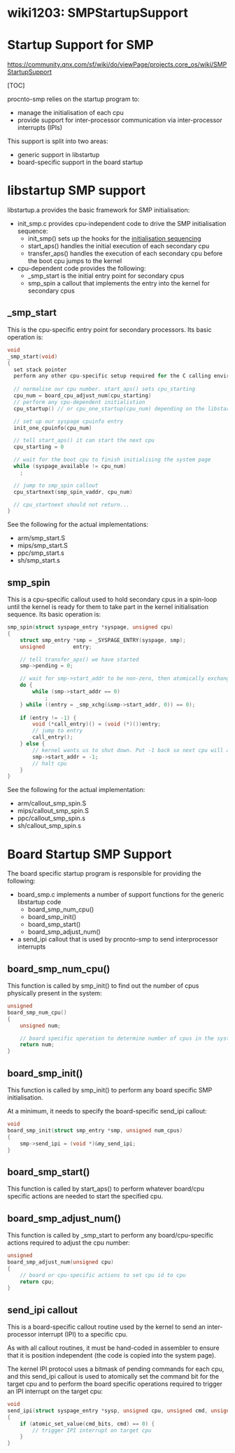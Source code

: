 wiki1203: SMPStartupSupport
===

Startup Support for SMP
===

https://community.qnx.com/sf/wiki/do/viewPage/projects.core_os/wiki/SMPStartupSupport

[TOC]

procnto-smp relies on the startup program to:

- manage the initialisation of each cpu
- provide support for inter-processor communication via inter-processor interrupts (IPIs)

This support is split into two areas:

- generic support in libstartup
- board-specific support in the board startup

# libstartup SMP support

libstartup.a provides the basic framework for SMP initialisation:

- init_smp.c provides cpu-independent code to drive the SMP initialisation sequence:
  - init_smp() sets up the hooks for the [initialisation sequencing](http://community.qnx.com/sf/wiki/do/viewPage/projects.core_os/wiki/SMPInitialisation)
  - start_aps() handles the initial execution of each secondary cpu
  - transfer_aps() handles the execution of each secondary cpu before the boot cpu jumps to the kernel
- cpu-dependent code provides the following:
  - _smp_start is the initial entry point for secondary cpus
  - smp_spin a callout that implements the entry into the kernel for secondary cpus

## _smp_start

This is the cpu-specific entry point for secondary processors. Its basic operation is:

```c
void
_smp_start(void)
{
  set stack pointer
  perform any other cpu-specific setup required for the C calling environment
  
  // normalise our cpu number. start_aps() sets cpu_starting
  cpu_num = board_cpu_adjust_num(cpu_starting)
  // perform any cpu-dependent initialistion
  cpu_startup() // or cpu_one_startup(cpu_num) depending on the libstartup code

  // set up our syspage cpuinfo entry
  init_one_cpuinfo(cpu_num)

  // tell start_aps() it can start the next cpu
  cpu_starting = 0

  // wait for the boot cpu to finish initialising the system page
  while (syspage_available != cpu_num)
    ;

  // jump to smp_spin callout
  cpu_startnext(smp_spin_vaddr, cpu_num)

  // cpu_startnext should not return...
}
```

See the following for the actual implementations:

- arm/smp_start.S
- mips/smp_start.S
- ppc/smp_start.s
- sh/smp_start.s

## smp_spin

This is a cpu-specific callout used to hold secondary cpus in a spin-loop until the kernel is ready for them to take part in the kernel initialisation sequence. Its basic operation is:

```c
smp_spin(struct syspage_entry *syspage, unsigned cpu)
{
    struct smp_entry *smp = _SYSPAGE_ENTRY(syspage, smp);
    unsigned         entry;

    // tell transfer_aps() we have started
    smp->pending = 0;

    // wait for smp->start_addr to be non-zero, then atomically exchange with 0
    do {
        while (smp->start_addr == 0)
            ;
    } while ((entry = _smp_xchg(&smp->start_addr, 0)) == 0);
 
    if (entry != -1) {
        void (*call_entry)() = (void (*)())entry;
        // jump to entry
        call_entry();
    } else {
        // kernel wants us to shut down. Put -1 back so next cpu will also shut down
        smp->start_addr = -1;
        // halt cpu
    }
}
```

See the following for the actual implementation:

- arm/callout_smp_spin.S
- mips/callout_smp_spin.S
- ppc/callout_smp_spin.s
- sh/callout_smp_spin.s

# Board Startup SMP Support

The board specific startup program is responsible for providing the following:

- board_smp.c implements a number of support functions for the generic libstartup code
  - board_smp_num_cpu()
  - board_smp_init()
  - board_smp_start()
  - board_smp_adjust_num()
- a send_ipi callout that is used by procnto-smp to send interprocessor interrupts

## board_smp_num_cpu()

This function is called by smp_init() to find out the number of cpus physically present in the system:

```c
unsigned
board_smp_num_cpu()
{
    unsigned num;

    // board specific operation to determine number of cpus in the system
    return num;
}
```

## board_smp_init()

This function is called by smp_init() to perform any board specific SMP initialisation.

At a minimum, it needs to specify the board-specific send_ipi callout:

```c
void
board_smp_init(struct smp_entry *smp, unsigned num_cpus)
{
    smp->send_ipi = (void *)&my_send_ipi;
}
```

## board_smp_start()

This function is called by start_aps() to perform whatever board/cpu specific actions are needed to start the specified cpu.

## board_smp_adjust_num()

This function is called by _smp_start to perform any board/cpu-specific actions required to adjust the cpu number:

```c
unsigned
board_smp_adjust_num(unsigned cpu)
{
    // board or cpu-specific actions to set cpu id to cpu
    return cpu;
}
```

## send_ipi callout

This is a board-specific callout routine used by the kernel to send an inter-processor interrupt (IPI) to a specific cpu.

As with all callout routines, it must be hand-coded in assembler to ensure that it is position independent (the code is copied into the system page).

The kernel IPI protocol uses a bitmask of pending commands for each cpu, and this send_ipi callout is used to atomically set the command bit for the target cpu and to perform the board specific operations required to trigger an IPI interrupt on the target cpu:

```c
void
send_ipi(struct syspage_entry *sysp, unsigned cpu, unsigned cmd, unsigned *cmd_bits)
{
    if (atomic_set_value(cmd_bits, cmd) == 0) {
        // trigger IPI interrupt on target cpu
    }
}
```